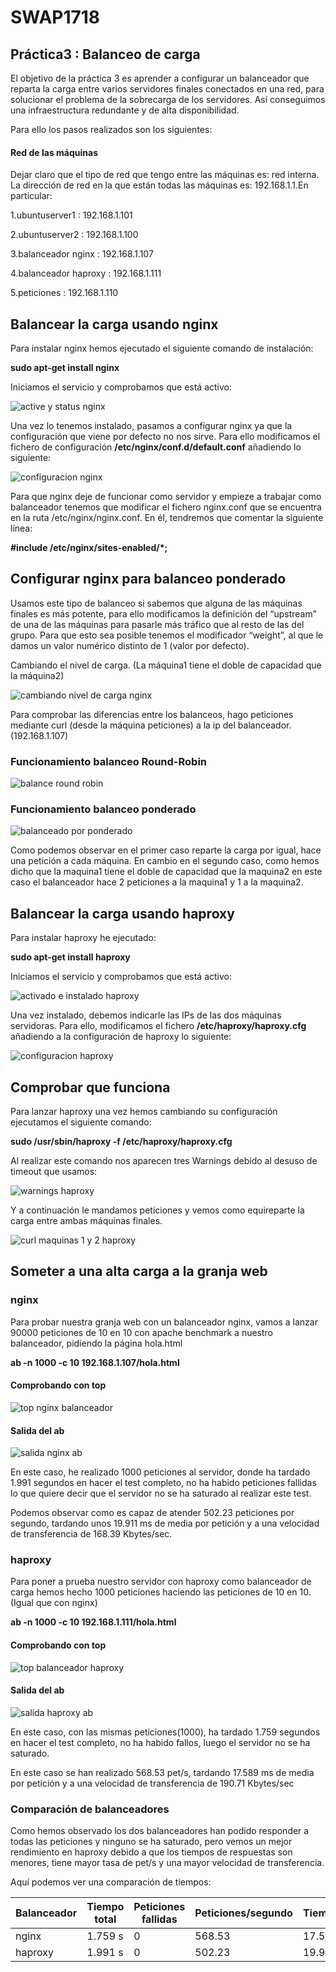 # SWAP1718
## Práctica3 : Balanceo de carga

El objetivo de la práctica 3 es aprender a configurar un balanceador que reparta la carga entre varios servidores finales conectados en una red, para solucionar el problema de la sobrecarga de los servidores. Así conseguimos una infraestructura redundante y de alta disponibilidad.

Para ello los pasos realizados son los siguientes:

#### Red de las máquinas

Dejar claro que el tipo de red que tengo entre las máquinas es: red interna.
La dirección de red en la que están todas las máquinas es: 192.168.1.1.En particular:

1.ubuntuserver1       :   192.168.1.101

2.ubuntuserver2       :   192.168.1.100

3.balanceador  nginx  :   192.168.1.107

4.balanceador haproxy :   192.168.1.111

5.peticiones          :   192.168.1.110


## Balancear la carga usando nginx

Para instalar nginx hemos ejecutado el siguiente comando de instalación:

**sudo apt-get install nginx**

Iniciamos el servicio y comprobamos que está activo:

![active y status nginx](https://github.com/JairoLuisAbrilMoya/Swap18-19/blob/master/Practicas/Practica%203/imagenes/activeystatusngingx.png)


Una vez lo tenemos instalado, pasamos a configurar nginx ya que la configuración que viene por defecto no nos sirve.
Para ello modificamos el fichero de configuración **/etc/nginx/conf.d/default.conf** añadiendo lo siguiente:

![configuracion nginx](https://github.com/JairoLuisAbrilMoya/Swap18-19/blob/master/Practicas/Practica%203/imagenes/configuracionnginx.PNG)

Para que nginx deje de funcionar como servidor y empieze a trabajar como balanceador tenemos que modificar el fichero nginx.conf que se encuentra en la ruta /etc/nginx/nginx.conf. En él, tendremos que comentar la siguiente línea:

 **#include /etc/nginx/sites-enabled/*;** 
 
## Configurar nginx para balanceo ponderado

Usamos este tipo de balanceo si sabemos que alguna de las máquinas finales es más potente, para ello modificamos la definición del “upstream” de una de las máquinas para pasarle más tráfico que al resto de las del grupo. Para que esto sea posible tenemos el modificador “weight”, al que le damos un valor numérico distinto de 1 (valor por defecto).

Cambiando el nivel de carga. (La máquina1 tiene el doble de capacidad que la máquina2)

![cambiando nivel de carga nginx](https://github.com/JairoLuisAbrilMoya/Swap18-19/blob/master/Practicas/Practica%203/imagenes/cambiandonivel%20de%20carga%20ngnix.PNG)

Para comprobar las diferencias entre los balanceos, hago peticiones mediante curl (desde la máquina peticiones) a la ip del balanceador. (192.168.1.107)

### Funcionamiento balanceo Round-Robin

![balance round robin](https://github.com/JairoLuisAbrilMoya/Swap18-19/blob/master/Practicas/Practica%203/imagenes/balanceo%20round%20robin.PNG)

### Funcionamiento balanceo ponderado

![balanceado por ponderado](https://github.com/JairoLuisAbrilMoya/Swap18-19/blob/master/Practicas/Practica%203/imagenes/balanceo%20por%20ponderado.PNG)


Como podemos observar en el primer caso reparte la carga por igual, hace una petición a cada máquina. En cambio en el segundo caso, como hemos dicho que la maquina1 tiene el doble de capacidad que la maquina2 en este caso el balanceador hace 2 peticiones a la maquina1 y 1 a la maquina2.

## Balancear la carga usando haproxy

Para instalar haproxy he ejecutado:

**sudo apt-get install haproxy**

Iniciamos el servicio y comprobamos que está activo:

![activado e instalado haproxy](https://github.com/JairoLuisAbrilMoya/Swap18-19/blob/master/Practicas/Practica%203/imagenes/haproxyactivado%20e%20intsalado.PNG)

Una vez instalado, debemos indicarle las IPs de las dos máquinas servidoras.
Para ello, modificamos el fichero **/etc/haproxy/haproxy.cfg** añadiendo a la configuración de haproxy lo siguiente:

![configuracion haproxy](https://github.com/JairoLuisAbrilMoya/Swap18-19/blob/master/Practicas/Practica%203/imagenes/configuracionhaproxy.PNG)

## Comprobar que funciona

Para lanzar haproxy una vez hemos cambiando su configuración ejecutamos el siguiente comando:

**sudo /usr/sbin/haproxy -f /etc/haproxy/haproxy.cfg**

Al realizar este comando nos aparecen tres Warnings debido al desuso de timeout que usamos:

![warnings haproxy](https://github.com/JairoLuisAbrilMoya/Swap18-19/blob/master/Practicas/Practica%203/imagenes/warning%20del%20comando%20debido%20al%20desuso%20de%20timeout.PNG)


Y a continuación le mandamos peticiones y vemos como equireparte la carga entre ambas máquinas finales.

![curl maquinas 1 y 2 haproxy](https://github.com/JairoLuisAbrilMoya/Swap18-19/blob/master/Practicas/Practica%203/imagenes/curl%20de%20maquinas1y2%20para%20haproxy.PNG)


## Someter a una alta carga a la granja web
### nginx

Para probar nuestra granja web con un balanceador nginx, vamos a lanzar 90000 peticiones de 10 en 10 con apache benchmark a nuestro balanceador, pidiendo la página hola.html

**ab -n 1000 -c 10 192.168.1.107/hola.html**

#### Comprobando con top

![top nginx balanceador](https://github.com/JairoLuisAbrilMoya/Swap18-19/blob/master/Practicas/Practica%203/imagenes/topbalanceadornginx.PNG)

#### Salida del ab

![salida nginx ab](https://github.com/JairoLuisAbrilMoya/Swap18-19/blob/master/Practicas/Practica%203/imagenes/salida%20ab%20nginx.PNG)

En este caso, he realizado 1000 peticiones al servidor, donde ha tardado 1.991 segundos en hacer el test completo, no ha habido peticiones fallidas lo que quiere decir que el servidor no se ha saturado al realizar este test.

Podemos observar como es capaz de atender 502.23 peticiones por segundo, tardando unos 19.911 ms de media por petición y a una velocidad de transferencia de 168.39 Kbytes/sec.


### haproxy

Para poner a prueba nuestro servidor con haproxy como balanceador de carga hemos hecho 1000 peticiones haciendo las peticiones de 10 en 10. (Igual que con nginx)

**ab -n 1000 -c 10 192.168.1.111/hola.html**

#### Comprobando con top

![top balanceador haproxy](https://github.com/JairoLuisAbrilMoya/Swap18-19/blob/master/Practicas/Practica%203/imagenes/topbalanceadorhaproxy.PNG)

#### Salida del ab

![salida haproxy ab ](https://github.com/JairoLuisAbrilMoya/Swap18-19/blob/master/Practicas/Practica%203/imagenes/salida%20ab%20haproxy.PNG)

En este caso, con las mismas peticiones(1000), ha tardado 1.759 segundos en hacer el test completo, no ha habido fallos, luego el servidor no se ha saturado.

En este caso se han realizado 568.53 pet/s, tardando 17.589 ms de media por petición y a una velocidad de transferencia de 190.71 Kbytes/sec


### Comparación de balanceadores

Como hemos observado los dos balanceadores han podido responder a todas las peticiones y ninguno se ha saturado, pero vemos un mejor rendimiento en haproxy debido a que los tiempos de respuestas son menores, tiene mayor tasa de pet/s y una mayor velocidad de transferencia.

Aquí podemos ver una comparación de tiempos:

**Balanceador** | **Tiempo total** | **Peticiones fallidas** | **Peticiones/segundo** | **Tiempo/Petición** | **Velocidad de transferencia** 
--- | --- | --- | --- | --- | --- 
nginx | 1.759 s | 0 | 568.53 | 17.589 | 190.71
haproxy | 1.991 s | 0 | 502.23 | 19.911 | 168.39



